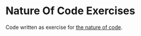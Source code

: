 # Nature Of Code Exercises

Code written as exercise for [the nature of code](http://natureofcode.com/book/ "Nature of Code").
